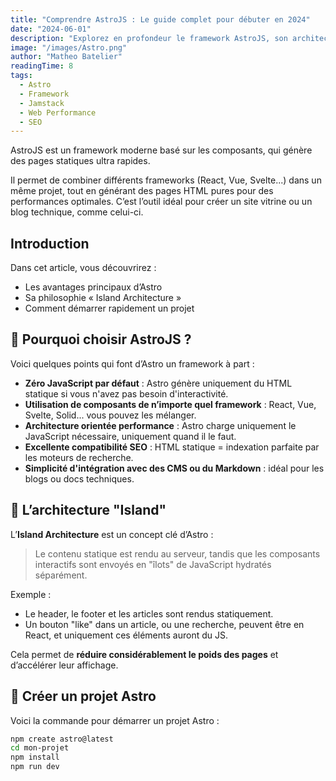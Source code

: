 ```yaml
---
title: "Comprendre AstroJS : Le guide complet pour débuter en 2024"
date: "2024-06-01"
description: "Explorez en profondeur le framework AstroJS, son architecture unique, ses avantages, et comment l'utiliser pour construire des sites ultra rapides."
image: "/images/Astro.png"
author: "Matheo Batelier"
readingTime: 8
tags:
  - Astro
  - Framework
  - Jamstack
  - Web Performance
  - SEO
---
```


AstroJS est un framework moderne basé sur les composants, qui génère des pages statiques ultra rapides.

Il permet de combiner différents frameworks (React, Vue, Svelte...) dans un même projet, tout en générant des pages HTML pures pour des performances optimales. C’est l’outil idéal pour créer un site vitrine ou un blog technique, comme celui-ci.

## Introduction

Dans cet article, vous découvrirez :

- Les avantages principaux d’Astro  
- Sa philosophie « Island Architecture »  
- Comment démarrer rapidement un projet

## 🚀 Pourquoi choisir AstroJS ?

Voici quelques points qui font d’Astro un framework à part :

- **Zéro JavaScript par défaut** : Astro génère uniquement du HTML statique si vous n'avez pas besoin d'interactivité.
- **Utilisation de composants de n’importe quel framework** : React, Vue, Svelte, Solid... vous pouvez les mélanger.
- **Architecture orientée performance** : Astro charge uniquement le JavaScript nécessaire, uniquement quand il le faut.
- **Excellente compatibilité SEO** : HTML statique = indexation parfaite par les moteurs de recherche.
- **Simplicité d'intégration avec des CMS ou du Markdown** : idéal pour les blogs ou docs techniques.

## 🧠 L’architecture "Island"

L’**Island Architecture** est un concept clé d’Astro :  
> Le contenu statique est rendu au serveur, tandis que les composants interactifs sont envoyés en "îlots" de JavaScript hydratés séparément.

Exemple :  
- Le header, le footer et les articles sont rendus statiquement.  
- Un bouton "like" dans un article, ou une recherche, peuvent être en React, et uniquement ces éléments auront du JS.

Cela permet de **réduire considérablement le poids des pages** et d’accélérer leur affichage.

## 📁 Créer un projet Astro

Voici la commande pour démarrer un projet Astro :

```bash
npm create astro@latest
cd mon-projet
npm install
npm run dev
